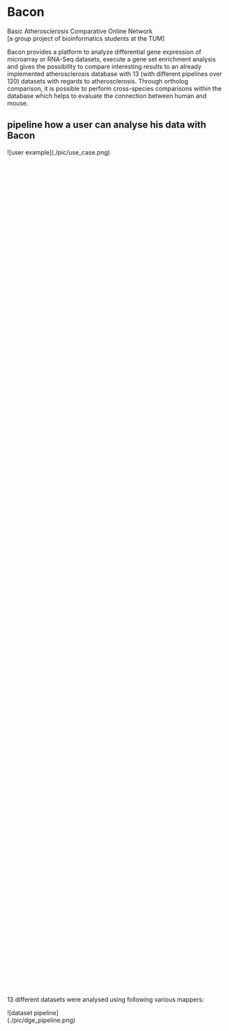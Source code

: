 # Bacon
Basic Atherosclerosis Comparative Online Network  
[a group project of bioinformatics students at the TUM]

Bacon provides a platform to analyze differential gene expression of microarray or RNA-Seq datasets, execute a gene set enrichment analysis and gives the possibility to compare interesting results to an already implemented atherosclerosis database with 13 (with different pipelines over 120) datasets with regards to atherosclerosis. Through ortholog comparison, it is possible to perform cross-species comparisons within the database which helps to evaluate the connection between human and mouse.

## pipeline how a user can analyse his data with Bacon
<div style="width:50%; height:50%">
![user example](./pic/use_case.png)
</div>


13 different datasets were analysed using following various mappers:
<div style="width:50%; height:50%">
![dataset pipeline](./pic/dge_pipeline.png)
</div>

---

## website with tools
[Rstudio server is necessary to host the apps]

![website home](./pic/website_home.png)

---
### differential gene expression analysis tool
![DGE prediction GUI](./pic/dge_prediction.png)
![DGE analysis GUI](./pic/dge_analysis.png)
![DGE qc GUI](./pic/dge_qc_plots.png)


---
### gene set enrichment analysis against 13 implemented datasets
![GSE database GUI](./pic/gse_db_overlap.png)

---
### ortholog comparison of mouse - human atherosclerosis genes
![ortholog comparison GUI](./pic/ortholog_comparison.png)


---
### the internal database can be extended by directly loading new datasets from GEO:
![GEO load GUI](./pic/load_GEO_data.png)





